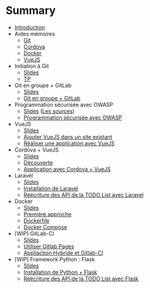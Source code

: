 # Summary

* [Introduction](README.md)
* Aides mémoires
	* [Git](cheatsheets/git/README.md)
	* [Cordova](cheatsheets/cordova/README.md)
	* [Docker](cheatsheets/docker/README.md)
	* [VueJS](cheatsheets/vuejs/README.md)
* Initiation à Git
	* [Slides](https://rawgit.com/c4software/bts/master/cours/git/)
	* [TP](tp/git_initiation/README.md)
* Git en groupe + GitLab
	* [Slides](https://rawgit.com/c4software/bts/master/cours/gitlab/)
	* [Git en groupe + GitLab](tp/gitlab/README.md)
* Programmation sécurisée avec OWASP
	* [Slides](https://rawgit.com/c4software/bts/master/cours/securite_applications_web/) ([Les sources](cours/securite_applications_web))
	* [Programmation sécurisée avec OWASP](tp/securite/README.md)
* VueJS
	* [Slides](https://rawgit.com/c4software/bts/master/cours/vuejs/)
	* [Ajouter VueJS dans un site existant](tp/vuejs/tp1.md)
	* [Réaliser une application avec VueJS](tp/vuejs/tp2.md)
* Cordova + VueJS
	* [Slides](https://rawgit.com/c4software/bts/master/cours/cordova/)
	* [Découverte](tp/cordova/decouverte.md)
	* [Application avec Cordova + VueJS](tp/cordova/vuejs_cordova.md)
* Laravel
	* [Slides](https://rawgit.com/c4software/bts/master/cours/laravel/)
	* [Installation de Laravel](tp/laravel/introduction.md)
	* [Réécriture des API de la TODO List avec Laravel](tp/laravel/creation_api.md)
* Docker
	* [Slides](https://rawgit.com/c4software/bts/master/cours/docker/)
	* [Première approche](tp/docker/introduction.md)
	* [Dockerfile](tp/docker/dockerfile.md)
	* [Docker Compose](tp/docker/docker_compose.md)
* [WIP] GitLab-CI
	* [Slides](https://rawgit.com/c4software/bts/master/cours/gitlabci/)
	* [Utiliser Gitlab Pages](tp/ci/pages.md)
	* [Appliaction Hybride et Gitlab-CI](tp/ci/ci-hybride.md)
* [WIP] Framework Python : Flask
	* [Slides](https://rawgit.com/c4software/bts/master/cours/flask/)
	* [Installation de Python + Flask](./tp/python/flask.md)
	* [Réécriture des API de la TODO List avec Flask](./tp/python/flask_todolist_api.md)
